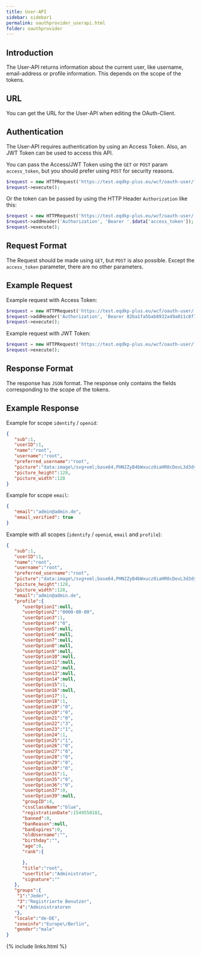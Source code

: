 ```yaml
---
title: User-API
sidebar: sidebar1
permalink: oauthprovider_userapi.html
folder: oauthprovider
---
```


## Introduction

The User-API returns information about the current user, like username, email-address or profile information. This depends on the scope of the tokens.

## URL
You can get the URL for the User-API when editing the OAuth-Client.

## Authentication

The User-API requires authentication by using an Access Token. Also, an JWT Token can be used to access this API.

You can pass the Access/JWT Token using the `GET` or `POST` param `access_token`, but you should prefer using `POST` for security reasons.

```php
$request = new HTTPRequest('https://test.eqdkp-plus.eu/wcf/oauth-user/?access_token='.$data['access_token']);
$request->execute();
```

Or the token can be passed by using the HTTP Header `Authorization` like this:

```php
$request = new HTTPRequest('https://test.eqdkp-plus.eu/wcf/oauth-user/');
$request->addHeader('Authorization', 'Bearer '.$data['access_token']);
$request->execute();
```

## Request Format

The Request should be made using `GET`, but `POST` is also possible.
Except the `access_token` parameter, there are no other parameters.

## Example Request

Example request with Access Token:

```php
$request = new HTTPRequest('https://test.eqdkp-plus.eu/wcf/oauth-user/');
$request->addHeader('Authorization', 'Bearer 82ba1fa5bab8932a49a011c8f7004a17ee0b134c906ecf478804c79fc18ca6d2d72fd87c299f507370d2e054e79d9e887543');
$request->execute();
```

Example request with JWT Token:

```php
$request = new HTTPRequest('https://test.eqdkp-plus.eu/wcf/oauth-user/?access_token=eyJ0eXAiOiJKV1QiLCJhbGciOiJIUzI1NiJ9.eyJpc3MiOiJodHRwOlwvXC9sb2NhbGhvc3RcL3NvbnN0aWdlXC9mb3J1bTUuMS43XC91cGxvYWRcLyIsImF1ZCI6Imh0dHA6XC9cL2xvY2FsaG9zdFwvc29uc3RpZ2VcL2ZvcnVtNS4xLjdcL3VwbG9hZFwvIiwiaWF0IjoxNTY5MTYxNDI5LCJuYmYiOjE1NjkxNjEzNjksImV4cCI6MTU2OTE2MzIyOSwiZGF0YSI6eyJjbGllbnRJRCI6IjE0MjE1ODkxOTgiLCJzY29wZSI6ImlkZW50aWZ5IGVtYWlsIHByb2ZpbGUiLCJ1c2VySUQiOjEsInVzZXJuYW1lIjoicm9vdCIsImVtYWlsIjoiYWRtaW5AYWRtaW4uZGUifX0.8agUuQAqoqBRHo5wHJRQMtSJHmvNfVBd7s1eURdVHw8');
$request->execute();
```

## Response Format

The response has `JSON` format. The response only contains the fields corresponding to the scope of the tokens.

## Example Response

Example for scope `identify` / `openid`:

```json
{ 
   "sub":1,
   "userID":1,
   "name":"root",
   "username":"root",
   "preferred_username":"root",
   "picture":"data:image\/svg+xml;base64,PHN2ZyB4bWxucz0iaHR0cDovL3d3dy53My5vcmcvMjAwMC9zdmciIHZpZXdCb3g9IjAgMCAxNiAxNiIgd2lkdGg9IjEyOCIgaGVpZ2h0PSIxMjgiPjxwYXRoIGZpbGw9IiNkYzc2ZTkiIGQ9Ik0wIDBoMTZ2MTZIMHoiLz48dGV4dCB4PSI4IiB5PSI4IiBmaWxsPSIjZmZmIiB0ZXh0LWFuY2hvcj0ibWlkZGxlIiBkeT0iLjNlbSIgZm9udC1mYW1pbHk9IkFyaWFsIiBmb250LXNpemU9IjciPlJPPC90ZXh0Pjwvc3ZnPg==",
   "picture_height":128,
   "picture_width":128
}
```

Example for scope `email`:

```json
{ 
   "email":"admin@admin.de",
   "email_verified": true
}
```


Example with all scopes (`identify` / `openid`, `email` and `profile`):

```json
{ 
   "sub":1,
   "userID":1,
   "name":"root",
   "username":"root",
   "preferred_username":"root",
   "picture":"data:image\/svg+xml;base64,PHN2ZyB4bWxucz0iaHR0cDovL3d3dy53My5vcmcvMjAwMC9zdmciIHZpZXdCb3g9IjAgMCAxNiAxNiIgd2lkdGg9IjEyOCIgaGVpZ2h0PSIxMjgiPjxwYXRoIGZpbGw9IiNkYzc2ZTkiIGQ9Ik0wIDBoMTZ2MTZIMHoiLz48dGV4dCB4PSI4IiB5PSI4IiBmaWxsPSIjZmZmIiB0ZXh0LWFuY2hvcj0ibWlkZGxlIiBkeT0iLjNlbSIgZm9udC1mYW1pbHk9IkFyaWFsIiBmb250LXNpemU9IjciPlJPPC90ZXh0Pjwvc3ZnPg==",
   "picture_height":128,
   "picture_width":128,
   "email":"admin@admin.de",
   "profile":{ 
      "userOption1":null,
      "userOption2":"0000-00-00",
      "userOption3":1,
      "userOption4":"0",
      "userOption5":null,
      "userOption6":null,
      "userOption7":null,
      "userOption8":null,
      "userOption9":null,
      "userOption10":null,
      "userOption11":null,
      "userOption12":null,
      "userOption13":null,
      "userOption14":null,
      "userOption15":1,
      "userOption16":null,
      "userOption17":1,
      "userOption18":1,
      "userOption19":"0",
      "userOption20":"0",
      "userOption21":"0",
      "userOption22":"3",
      "userOption23":"1",
      "userOption24":1,
      "userOption25":"1",
      "userOption26":"0",
      "userOption27":"0",
      "userOption28":"0",
      "userOption29":"0",
      "userOption30":"0",
      "userOption31":1,
      "userOption35":"0",
      "userOption36":"0",
      "userOption37":0,
      "userOption39":null,
      "groupID":4,
      "cssClassName":"blue",
      "registrationDate":1549550181,
      "banned":0,
      "banReason":null,
      "banExpires":0,
      "oldUsername":"",
      "birthday":"",
      "age":0,
      "rank":{ 

      },
      "title":"root",
      "userTitle":"Administrator",
      "signature":""
   },
   "groups":{
	"1":"Jeder",
	"3":"Registrierte Benutzer",
	"4":"Administratoren
   "},
   "locale":"de-DE",
   "zoneinfo":"Europe\/Berlin",
   "gender":"male"
}
```


{% include links.html %}
